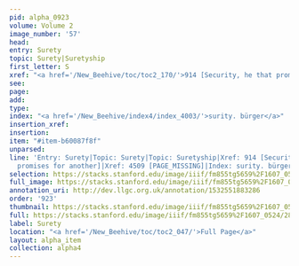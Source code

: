```yaml
---
pid: alpha_0923
volume: Volume 2
image_number: '57'
head: 
entry: Surety
topic: Surety|Suretyship
first_letter: S
xref: "<a href='/New_Beehive/toc/toc2_170/'>914 [Security, he that promises for another]</a>"
see: 
page: 
add: 
type: 
index: "<a href='/New_Beehive/index4/index_4003/'>surity. bürger</a>"
insertion_xref: 
insertion: 
item: "#item-b60087f8f"
unparsed: 
line: 'Entry: Surety|Topic: Surety|Topic: Suretyship|Xref: 914 [Security, he that
  promises for another]|Xref: 4509 [PAGE_MISSING]|Index: surity. bürger|#item-b60087f8f'
selection: https://stacks.stanford.edu/image/iiif/fm855tg5659%2F1607_0524/282,704,3125,426/full/0/default.jpg
full_image: https://stacks.stanford.edu/image/iiif/fm855tg5659%2F1607_0524/full/full/0/default.jpg
annotation_uri: http://dev.llgc.org.uk/annotation/1532551883286
order: '923'
thumbnail: https://stacks.stanford.edu/image/iiif/fm855tg5659%2F1607_0524/282,704,600,180/250,/0/default.jpg
full: https://stacks.stanford.edu/image/iiif/fm855tg5659%2F1607_0524/282,704,3125,426/full/0/default.jpg
label: Surety
location: "<a href='/New_Beehive/toc/toc2_047/'>Full Page</a>"
layout: alpha_item
collection: alpha4
---
```

